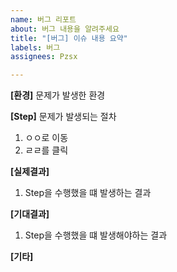 ```yaml
---
name: 버그 리포트
about: 버그 내용을 알려주세요
title: "[버그] 이슈 내용 요약"
labels: 버그
assignees: Pzsx

---
```


**[환경]**
문제가 발생한 환경

**[Step]**
문제가 발생되는 절차
1. ㅇㅇ로 이동
2. ㄹㄹ를 클릭

**[실제결과]**
1. Step을 수행했을 떄 발생하는 결과

**[기대결과]**
1. Step을 수행했을 떄 발생해야하는 결과

**[기타]**
